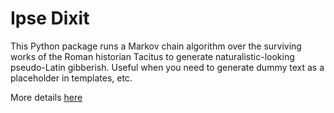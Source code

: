 # Ipse Dixit

This Python package runs a Markov chain algorithm over the surviving works of the Roman historian Tacitus to generate naturalistic-looking pseudo-Latin gibberish. Useful when you need to generate dummy text as a placeholder in templates, etc.

More details [here](http://www.dmulholl.com/dev/ipsedixit.html)
